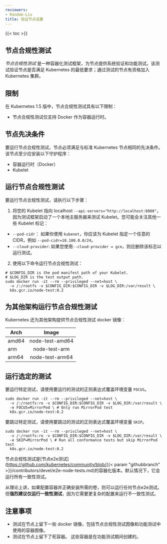 ```yaml
---
reviewers:
- Random-Liu
title: 验证节点设置
---
```


<!--

---
reviewers:
- Random-Liu
title: Validate Node Setup
---

-->

{{< toc >}}

<!--
## Node Conformance Test
-->
## 节点合规性测试

<!--
*Node conformance test* is a containerized test framework that provides a system
verification and functionality test for a node. The test validates whether the
node meets the minimum requirements for Kubernetes; a node that passes the test
is qualified to join a Kubernetes cluster.
-->
*节点合规性测试* 是一种容器化测试框架，为节点提供系统验证和功能测试。该测试验证节点是否满足 Kubernetes 的最低要求；通过测试的节点有资格加入 Kubernetes 集群。

<!--
## Limitations
-->
## 限制

<!--
In Kubernetes version 1.5, node conformance test has the following limitations:

* Node conformance test only supports Docker as the container runtime.
-->
在 Kubernetes 1.5 版中，节点合规性测试具有以下限制：

* 节点合规性测试仅支持 Docker 作为容器运行时。

<!--
## Node Prerequisite
-->
## 节点先决条件

<!--
To run node conformance test, a node must satisfy the same prerequisites as a
standard Kubernetes node. At a minimum, the node should have the following
daemons installed:

* Container Runtime (Docker)
* Kubelet
-->
要运行节点合规性测试，节点必须满足与标准 Kubernetes 节点相同的先决条件。该节点至少应安装以下守护程序：

* 容器运行时（Docker）
* Kubelet

<!--
## Running Node Conformance Test
-->
## 运行节点合规性测试

<!--
To run the node conformance test, perform the following steps:

1. Point your Kubelet to localhost `--api-servers="http://localhost:8080"`,
because the test framework starts a local master to test Kubelet. There are some
other Kubelet flags you may care:
  * `--pod-cidr`: If you are using `kubenet`, you should specify an arbitrary CIDR to Kubelet, for example `--pod-cidr=10.180.0.0/24`.
  * `--cloud-provider`: If you are using `--cloud-provider=gce`, you should
    remove the flag to run the test.

2. Run the node conformance test with command:

```shell
# $CONFIG_DIR is the pod manifest path of your Kubelet.
# $LOG_DIR is the test output path.
sudo docker run -it --rm --privileged --net=host \
  -v /:/rootfs -v $CONFIG_DIR:$CONFIG_DIR -v $LOG_DIR:/var/result \
  k8s.gcr.io/node-test:0.2
```
-->

要运行节点合规性测试，请执行以下步骤：

1. 将您的 Kubelet 指向 localhost `--api-servers="http://localhost:8080"`，因为测试框架启动了一个本地主服务器来测试 Kubelet。您可能会关注其他一些 Kubelet 标记：
  * `--pod-cidr`： 如果你使用 `kubenet`，你应该为 Kubelet 指定一个任意的 CIDR，例如 `--pod-cidr=10.180.0.0/24`。
  * `--cloud-provider`: 如果您使用`--cloud-provider = gce`，则应删除该标志以运行测试。

2. 使用以下命令运行节点合规性测试：

```shell
# $CONFIG_DIR is the pod manifest path of your Kubelet.
# $LOG_DIR is the test output path.
sudo docker run -it --rm --privileged --net=host \
  -v /:/rootfs -v $CONFIG_DIR:$CONFIG_DIR -v $LOG_DIR:/var/result \
  k8s.gcr.io/node-test:0.2
```

<!--
## Running Node Conformance Test for Other Architectures
-->
## 为其他架构运行节点合规性测试

<!--
Kubernetes also provides node conformance test docker images for other
architectures:
-->
Kubernetes 还为其他架构提供节点合规性测试 docker 镜像：

  Arch  |       Image       |
--------|:-----------------:|
 amd64  |  node-test-amd64  |
  arm   |    node-test-arm  |
 arm64  |  node-test-arm64  |

<!--
## Running Selected Test
-->
## 运行选定的测试

<!--
To run specific tests, overwrite the environment variable `FOCUS` with the
regular expression of tests you want to run.
-->
要运行特定测试，请使用要运行的测试的正则表达式覆盖环境变量 `FOCUS`。

```shell
sudo docker run -it --rm --privileged --net=host \
  -v /:/rootfs:ro -v $CONFIG_DIR:$CONFIG_DIR -v $LOG_DIR:/var/result \
  -e FOCUS=MirrorPod \ # Only run MirrorPod test
  k8s.gcr.io/node-test:0.2
```

<!--
To skip specific tests, overwrite the environment variable `SKIP` with the
regular expression of tests you want to skip.
-->
要跳过特定测试，请使用要跳过的测试的正则表达式覆盖环境变量 `SKIP`。

```shell
sudo docker run -it --rm --privileged --net=host \
  -v /:/rootfs:ro -v $CONFIG_DIR:$CONFIG_DIR -v $LOG_DIR:/var/result \
  -e SKIP=MirrorPod \ # Run all conformance tests but skip MirrorPod test
  k8s.gcr.io/node-test:0.2
```

<!--
Node conformance test is a containerized version of [node e2e test](https://github.com/kubernetes/community/blob/{{< param "githubbranch" >}}/contributors/devel/e2e-node-tests.md).By default, it runs all conformance tests.
-->
节点合规性测试是[节点e2e测试](https://github.com/kubernetes/community/blob/{{< param "githubbranch" >}}/contributors/devel/e2e-node-tests.md)的容器化版本。默认情况下，它会运行所有一致性测试。

<!--
Theoretically, you can run any node e2e test if you configure the container and
mount required volumes properly. But **it is strongly recommended to only run conformance test**, because it requires much more complex configuration to run non-conformance test.
-->
从理论上讲，如果配置容器并正确安装所需的卷，则可以运行任何节点e2e测试。 但**强烈建议仅运行一致性测试**，因为它需要更复杂的配置来运行不一致性测试。

<!--
## Caveats
-->
## 注意事项

<!--
* The test leaves some docker images on the node, including the node conformance
  test image and images of containers used in the functionality
  test.
* The test leaves dead containers on the node. These containers are created
  during the functionality test.
-->
* 测试在节点上留下一些 docker 镜像，包括节点合规性测试图像和功能测试中使用的容器图像。
* 测试在节点上留下了死容器。 这些容器是在功能测试期间创建的。
